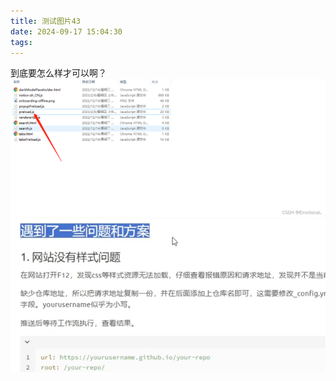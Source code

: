 ```yaml
---
title: 测试图片43
date: 2024-09-17 15:04:30
tags:
---
```

到底要怎么样才可以啊？
![1](A.Attachment/93adb77f1068e8e6060262b6434a626d.png)
![0](<测试图片/CleanShot 2024-09-16 at 16.55.39@2x.png>)